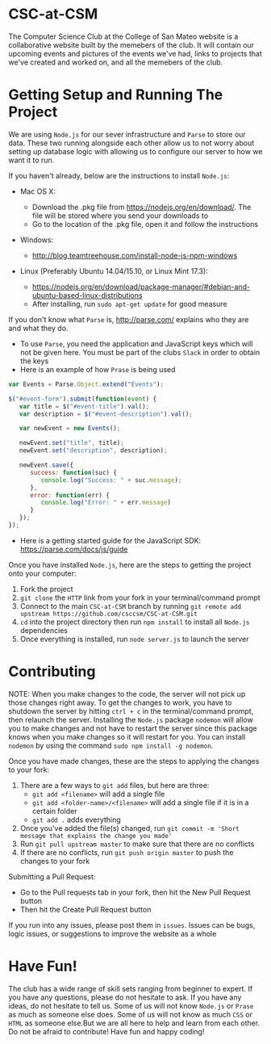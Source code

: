 # CSC-at-CSM
The Computer Science Club at the College of San Mateo website is a collaborative website built by the memebers of the club. It will contain our upcoming events and pictures of the events we've had, links to projects that we've created and worked on, and all the memebers of the club.

# Getting Setup and Running The Project
We are using `Node.js` for our sever infrastructure and `Parse` to store our data. These two running alongside each other allow us to not worry about setting up database logic with allowing us to configure our server to how we want it to run. 

If you haven't already, below are the instructions to install `Node.js`:
  * Mac OS X:
    * Download the .pkg file from https://nodejs.org/en/download/. The file will be stored where you send your downloads to
    * Go to the location of the .pkg file, open it and follow the instructions
  
  * Windows: 
    * http://blog.teamtreehouse.com/install-node-js-npm-windows
  
  * Linux (Preferably Ubuntu 14.04/15.10, or Linux Mint 17.3):
    * https://nodejs.org/en/download/package-manager/#debian-and-ubuntu-based-linux-distributions
    * After installing, run `sudo apt-get update` for good measure

If you don't know what `Parse` is, http://parse.com/ explains who they are and what they do.
  * To use `Parse`, you need the application and JavaScript keys which will not be given here. You must be part of the clubs `Slack` in order to obtain the keys
  * Here is an example of how `Prase` is being used
  ```javascript
  var Events = Parse.Object.extend("Events");

  $("#event-form").submit(function(event) {
     var title = $("#event-title").val();
     var description = $("#event-description").val();
  
     var newEvent = new Events();
  
     newEvent.set("title", title);
     newEvent.set("description", description);
  
     newEvent.save({
        success: function(suc) {
           console.log("Success: " + suc.message);
        },
        error: function(err) {
           console.log("Error: " + err.message)
        }
     });
  });
  ```
  * Here is a getting started guide for the JavaScript SDK: https://parse.com/docs/js/guide
  
Once you have installed `Node.js`, here are the steps to getting the project onto your computer:
  1. Fork the project
  2. `git clone` the `HTTP` link from your fork in your terminal/command prompt
  3. Connect to the main `CSC-at-CSM` branch by running `git remote add upstream https://github.com/csccsm/CSC-at-CSM.git`
  4. `cd` into the project directory then run `npm install` to install all `Node.js` dependencies
  5. Once everything is installed, run `node server.js` to launch the server

# Contributing
NOTE: When you make changes to the code, the server will not pick up those changes right away. To get the changes to work, you have to shutdown the server by hitting `ctrl + c` in the terminal/command prompt, then relaunch the server. Installing the `Node.js` package `nodemon` will allow you to make changes and not have to restart the server since this package knows when you make changes so it will restart for you. You can install `nodemon` by using the command `sudo npm install -g nodemon`.

Once you have made changes, these are the steps to applying the changes to your fork:
  1. There are a few ways to `git add` files, but here are three:
      * `git add <filename>` will add a single file
      * `git add <folder-name>/<filename>` will add a single file if it is in a certain folder
      * `git add .` adds everything
  2. Once you've added the file(s) changed, run `git commit -m 'Short message that explains the change you made'`
  3. Run `git pull upstream master` to make sure that there are no conflicts
  4. If there are no conflicts, run `git push origin master` to push the changes to your fork

Submitting a Pull Request:
  * Go to the Pull requests tab in your fork, then hit the New Pull Request button
  * Then hit the Create Pull Request button

If you run into any issues, please post them in `issues`. Issues can be bugs, logic issues, or suggestions to improve the website as a whole

# Have Fun!
The club has a wide range of skill sets ranging from beginner to expert. If you have any questions, please do not hesitate to ask. If you have any ideas, do not hesitate to tell us. Some of us will not know `Node.js` or `Prase` as much as someone else does. Some of us will not know as much `CSS` or `HTML` as someone else.But we are all here to help and learn from each other. Do not be afraid to contribute! Have fun and happy coding!

